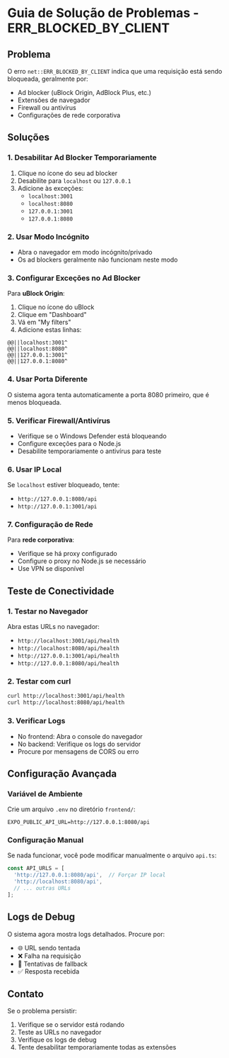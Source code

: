 # Guia de Solução de Problemas - ERR_BLOCKED_BY_CLIENT

## Problema
O erro `net::ERR_BLOCKED_BY_CLIENT` indica que uma requisição está sendo bloqueada, geralmente por:
- Ad blocker (uBlock Origin, AdBlock Plus, etc.)
- Extensões de navegador
- Firewall ou antivírus
- Configurações de rede corporativa

## Soluções

### 1. Desabilitar Ad Blocker Temporariamente
1. Clique no ícone do seu ad blocker
2. Desabilite para `localhost` ou `127.0.0.1`
3. Adicione às exceções:
   - `localhost:3001`
   - `localhost:8080`
   - `127.0.0.1:3001`
   - `127.0.0.1:8080`

### 2. Usar Modo Incógnito
- Abra o navegador em modo incógnito/privado
- Os ad blockers geralmente não funcionam neste modo

### 3. Configurar Exceções no Ad Blocker
Para **uBlock Origin**:
1. Clique no ícone do uBlock
2. Clique em "Dashboard"
3. Vá em "My filters"
4. Adicione estas linhas:
```
@@||localhost:3001^
@@||localhost:8080^
@@||127.0.0.1:3001^
@@||127.0.0.1:8080^
```

### 4. Usar Porta Diferente
O sistema agora tenta automaticamente a porta 8080 primeiro, que é menos bloqueada.

### 5. Verificar Firewall/Antivírus
- Verifique se o Windows Defender está bloqueando
- Configure exceções para o Node.js
- Desabilite temporariamente o antivírus para teste

### 6. Usar IP Local
Se `localhost` estiver bloqueado, tente:
- `http://127.0.0.1:8080/api`
- `http://127.0.0.1:3001/api`

### 7. Configuração de Rede
Para **rede corporativa**:
- Verifique se há proxy configurado
- Configure o proxy no Node.js se necessário
- Use VPN se disponível

## Teste de Conectividade

### 1. Testar no Navegador
Abra estas URLs no navegador:
- `http://localhost:3001/api/health`
- `http://localhost:8080/api/health`
- `http://127.0.0.1:3001/api/health`
- `http://127.0.0.1:8080/api/health`

### 2. Testar com curl
```bash
curl http://localhost:3001/api/health
curl http://localhost:8080/api/health
```

### 3. Verificar Logs
- No frontend: Abra o console do navegador
- No backend: Verifique os logs do servidor
- Procure por mensagens de CORS ou erro

## Configuração Avançada

### Variável de Ambiente
Crie um arquivo `.env` no diretório `frontend/`:
```
EXPO_PUBLIC_API_URL=http://127.0.0.1:8080/api
```

### Configuração Manual
Se nada funcionar, você pode modificar manualmente o arquivo `api.ts`:
```typescript
const API_URLS = [
  'http://127.0.0.1:8080/api',  // Forçar IP local
  'http://localhost:8080/api',
  // ... outras URLs
];
```

## Logs de Debug

O sistema agora mostra logs detalhados. Procure por:
- 🌐 URL sendo tentada
- ❌ Falha na requisição
- 🔄 Tentativas de fallback
- ✅ Resposta recebida

## Contato

Se o problema persistir:
1. Verifique se o servidor está rodando
2. Teste as URLs no navegador
3. Verifique os logs de debug
4. Tente desabilitar temporariamente todas as extensões 